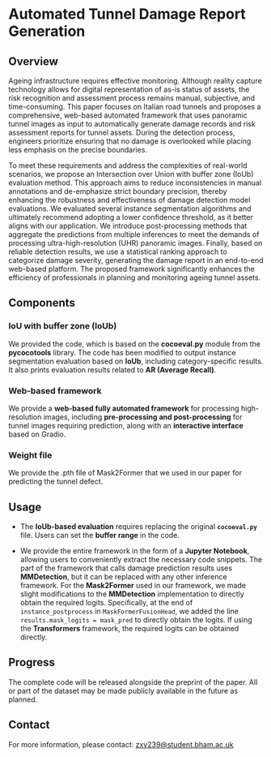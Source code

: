 # Automated Tunnel Damage Report Generation

## Overview

Ageing infrastructure requires effective monitoring. Although reality capture technology allows for digital representation of as-is status of assets, the risk recognition and assessment process remains manual, subjective, and time-consuming. This paper focuses on Italian road tunnels and proposes a comprehensive, web-based automated framework that uses panoramic tunnel images as input to automatically generate damage records and risk assessment reports for tunnel assets. During the detection process, engineers prioritize ensuring that no damage is overlooked while placing less emphasis on the precise boundaries. 

To meet these requirements and address the complexities of real-world scenarios, we propose an Intersection over Union with buffer zone (IoUb) evaluation method. This approach aims to reduce inconsistencies in manual annotations and de-emphasize strict boundary precision, thereby enhancing the robustness and effectiveness of damage detection model evaluations. We evaluated several instance segmentation algorithms and ultimately recommend adopting a lower confidence threshold, as it better aligns with our application. We introduce post-processing methods that aggregate the predictions from multiple inferences to meet the demands of processing ultra-high-resolution (UHR) panoramic images. Finally, based on reliable detection results, we use a statistical ranking approach to categorize damage severity, generating the damage report in an end-to-end web-based platform. The proposed framework significantly enhances the efficiency of professionals in planning and monitoring ageing tunnel assets.

## Components

### IoU with buffer zone (IoUb)

We provided the code, which is based on the **cocoeval.py** module from the **pycocotools** library. The code has been modified to output instance segmentation evaluation based on **IoUb**, including category-specific results. It also prints evaluation results related to **AR (Average Recall)**.

### Web-based framework

We provide a **web-based fully automated framework** for processing high-resolution images, including **pre-processing and post-processing** for tunnel images requiring prediction, along with an **interactive interface** based on Gradio.

### Weight file

We provide the .pth file of Mask2Former that we used in our paper for predicting the tunnel defect.

## Usage

- The **IoUb-based evaluation** requires replacing the original **`cocoeval.py`** file. Users can set the **buffer range** in the code.

- We provide the entire framework in the form of a **Jupyter Notebook**, allowing users to conveniently extract the necessary code snippets. The part of the framework that calls damage prediction results uses **MMDetection**, but it can be replaced with any other inference framework. For the **Mask2Former** used in our framework, we made slight modifications to the **MMDetection** implementation to directly obtain the required logits. Specifically, at the end of `instance_postprocess` in `MaskFormerFusionHead`, we added the line `results.mask_logits = mask_pred` to directly obtain the logits. If using the **Transformers** framework, the required logits can be obtained directly.

## Progress

The complete code will be released alongside the preprint of the paper. All or part of the dataset may be made publicly available in the future as planned.

## Contact

For more information, please contact: zxy239@student.bham.ac.uk
